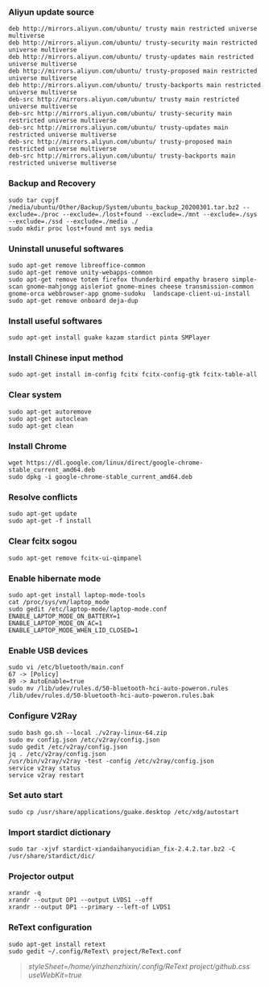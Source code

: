 ### Aliyun update source

```
deb http://mirrors.aliyun.com/ubuntu/ trusty main restricted universe multiverse
deb http://mirrors.aliyun.com/ubuntu/ trusty-security main restricted universe multiverse
deb http://mirrors.aliyun.com/ubuntu/ trusty-updates main restricted universe multiverse
deb http://mirrors.aliyun.com/ubuntu/ trusty-proposed main restricted universe multiverse
deb http://mirrors.aliyun.com/ubuntu/ trusty-backports main restricted universe multiverse
deb-src http://mirrors.aliyun.com/ubuntu/ trusty main restricted universe multiverse
deb-src http://mirrors.aliyun.com/ubuntu/ trusty-security main restricted universe multiverse
deb-src http://mirrors.aliyun.com/ubuntu/ trusty-updates main restricted universe multiverse
deb-src http://mirrors.aliyun.com/ubuntu/ trusty-proposed main restricted universe multiverse
deb-src http://mirrors.aliyun.com/ubuntu/ trusty-backports main restricted universe multiverse
```

### Backup and Recovery

```
sudo tar cvpjf /media/ubuntu/Other/Backup/System/ubuntu_backup_20200301.tar.bz2 --exclude=./proc --exclude=./lost+found --exclude=./mnt --exclude=./sys --exclude=./ssd --exclude=./media ./
sudo mkdir proc lost+found mnt sys media
```

### Uninstall unuseful softwares

```
sudo apt-get remove libreoffice-common 
sudo apt-get remove unity-webapps-common 
sudo apt-get remove totem firefox thunderbird empathy brasero simple-scan gnome-mahjongg aisleriot gnome-mines cheese transmission-common gnome-orca webbrowser-app gnome-sudoku  landscape-client-ui-install 
sudo apt-get remove onboard deja-dup
```

### Install useful softwares

```
sudo apt-get install guake kazam stardict pinta SMPlayer
```

### Install Chinese input method

```
sudo apt-get install im-config fcitx fcitx-config-gtk fcitx-table-all
```

### Clear system

```
sudo apt-get autoremove
sudo apt-get autoclean
sudo apt-get clean
```

### Install Chrome

```
wget https://dl.google.com/linux/direct/google-chrome-stable_current_amd64.deb
sudo dpkg -i google-chrome-stable_current_amd64.deb
```

### Resolve conflicts

```
sudo apt-get update
sudo apt-get -f install
```

### Clear fcitx sogou

```
sudo apt-get remove fcitx-ui-qimpanel
```

### Enable hibernate mode

```
sudo apt-get install laptop-mode-tools
cat /proc/sys/vm/laptop_mode
sudo gedit /etc/laptop-mode/laptop-mode.conf
ENABLE_LAPTOP_MODE_ON_BATTERY=1
ENABLE_LAPTOP_MODE_ON_AC=1
ENABLE_LAPTOP_MODE_WHEN_LID_CLOSED=1
```

### Enable USB devices

```
sudo vi /etc/bluetooth/main.conf
67 -> [Policy]
89 -> AutoEnable=true
sudo mv /lib/udev/rules.d/50-bluetooth-hci-auto-poweron.rules /lib/udev/rules.d/50-bluetooth-hci-auto-poweron.rules.bak
```

### Configure V2Ray

```
sudo bash go.sh --local ./v2ray-linux-64.zip
sudo mv config.json /etc/v2ray/config.json
sudo gedit /etc/v2ray/config.json
jq . /etc/v2ray/config.json
/usr/bin/v2ray/v2ray -test -config /etc/v2ray/config.json
service v2ray status
service v2ray restart
```

### Set auto start

```
sudo cp /usr/share/applications/guake.desktop /etc/xdg/autostart
```

### Import stardict dictionary

```
sudo tar -xjvf stardict-xiandaihanyucidian_fix-2.4.2.tar.bz2 -C /usr/share/stardict/dic/
```

### Projector output

```
xrandr -q
xrandr --output DP1 --output LVDS1 --off
xrandr --output DP1 --primary --left-of LVDS1
```

### ReText configuration

```
sudo apt-get install retext
sudo gedit ~/.config/ReText\ project/ReText.conf
```

> _styleSheet=/home/yinzhenzhixin/.config/ReText project/github.css_  
> _useWebKit=true_